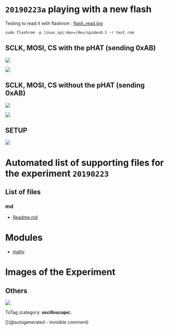 # `20190223a` playing with a new flash

Testing to read it with flashrom : [flash_read.log](/matty/pHATrick/20190223/flash_read.log)

    sudo flashrom -p linux_spi:dev=/dev/spidev0.1 -r test.rom


## SCLK, MOSI, CS with the pHAT (sending 0xAB)

![](/matty/pHATrick/20190223/IMAG001.png)

![](/matty/pHATrick/20190223/IMAG002.png)

## SCLK, MOSI, CS without the pHAT (sending 0xAB)

![](/matty/pHATrick/20190223/IMAG003.png)

![](/matty/pHATrick/20190223/IMAG004.png)

## SETUP

![](/matty/pHATrick/20190223/P_20190223_201135.jpg)


# Automated list of supporting files for the __experiment `20190223`__

## List of files

### md

* [Readme.md](/matty/pHATrick/20190223/Readme.md)





# Modules

* [matty](/matty/)




# Images of the Experiment

## Others

![](/matty/pHATrick/20190223/IMAG001.png)

ToTag (category: __oscilloscope__).










[](@autogenerated - invisible comment)